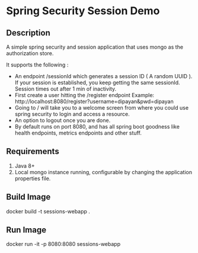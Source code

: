 Spring Security Session Demo
=============

Description
------------

A simple spring security and session application that uses mongo as the authorization store.  

It supports the following :

 - An endpoint /sessionId which generates a session ID ( A random UUID ). If your session is established, you keep getting the 
   same sessionId. Session times out after 1 min of inactivity. 
 - First create a user hitting the /register endpoint Example: http://localhost:8080/register?username=dipayan&pwd=dipayan
 - Going to / will take you to a welcome screen from where you could use spring security to login
   and access a resource.
 - An option to logout once you are done. 
 - By default runs on port 8080, and has all spring boot goodness like health endpoints, metrics endpoints and other stuff.
 
Requirements
------------

1. Java 8+
2. Local mongo instance running, configurable by changing the application properties file. 

Build Image
-------------

docker build -t sessions-webapp .

Run Image
------------

docker run -it -p 8080:8080 sessions-webapp
